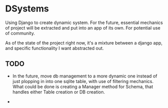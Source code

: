 # DSystems

Using Django to create dynamic system.
For the future, essential mechanics of project will be extracted and put into
an app of its own. For potential use of community.

As of the state of the project right now, it's a mixture between a django
app, and specific functionality I want abstracted out.


TODO 
-------------------------------------------------------------------
* In the future, move db management to a more dynamic one instead of just
  plopping in into one sqlite table, with use of filtering mechanics. What
  could be done is creating a Manager method for Schema, that handles
  either Table creation or DB creation. 

* 
